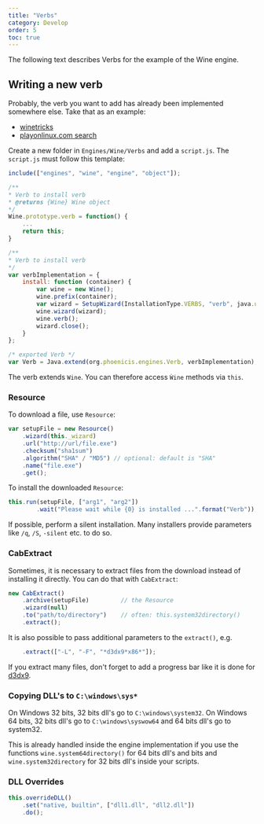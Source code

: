 ```yaml
---
title: "Verbs"
category: Develop
order: 5
toc: true
---
```


The following text describes Verbs for the example of the Wine engine.

## Writing a new verb
Probably, the verb you want to add has already been implemented somewhere else. Take that as an example:
* [winetricks](https://github.com/Winetricks/winetricks/blob/master/src/winetricks)
* [playonlinux.com search](https://www.playonlinux.com/en/forums.html)

Create a new folder in `Engines/Wine/Verbs` and add a `script.js`. The `script.js` must follow this template:
```javascript
include(["engines", "wine", "engine", "object"]);

/**
* Verb to install verb
* @returns {Wine} Wine object
*/
Wine.prototype.verb = function() {
    ...
    return this;
}

/**
* Verb to install verb
*/
var verbImplementation = {
    install: function (container) {
        var wine = new Wine();
        wine.prefix(container);
        var wizard = SetupWizard(InstallationType.VERBS, "verb", java.util.Optional.empty());
        wine.wizard(wizard);
        wine.verb();
        wizard.close();
    }
};

/* exported Verb */
var Verb = Java.extend(org.phoenicis.engines.Verb, verbImplementation);
```

The verb extends `Wine`. You can therefore access `Ẁine` methods via `this`.

### Resource
To download a file, use `Resource`:
```javascript
var setupFile = new Resource()
    .wizard(this._wizard)
    .url("http://url/file.exe")
    .checksum("sha1sum")
    .algorithm("SHA" / "MD5") // optional: default is "SHA"
    .name("file.exe")
    .get();
```

To install the downloaded `Resource`:
```javascript
this.run(setupFile, ["arg1", "arg2"])
        .wait("Please wait while {0} is installed ...".format("Verb"));
```
If possible, perform a silent installation. Many installers provide parameters like `/q`, `/S`, `-silent` etc. to do so.

### CabExtract
Sometimes, it is necessary to extract files from the download instead of installing it directly. You can do that with `CabExtract`:
```javascript
new CabExtract()
    .archive(setupFile)         // the Resource
    .wizard(null)
    .to("path/to/directory")    // often: this.system32directory()
    .extract();
```

It is also possible to pass additional parameters to the `extract()`, e.g.
```javascript
    .extract(["-L", "-F", "*d3dx9*x86*"]);
```

If you extract many files, don't forget to add a progress bar like it is done for [d3dx9](https://github.com/PhoenicisOrg/scripts/blob/master/Engines/Wine/Verbs/d3dx9/script.js).
### Copying DLL's to `C:\windows\sys*`
On Windows 32 bits, 32 bits dll's go to `C:\windows\system32`.
On Windows 64 bits, 32 bits dll's go to `C:\windows\syswow64` and 64 bits dll's go to system32.

This is already handled inside the engine implementation if you use the functions `wine.system64directory()` for 64 bits dll's and bits and `wine.system32directory` for 32 bits dll's inside your scripts.  
### DLL Overrides
```javascript
this.overrideDLL()
    .set("native, builtin", ["dll1.dll", "dll2.dll"])
    .do();
```
